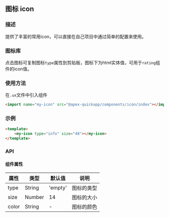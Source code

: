 ## 图标 icon

### 描述

提供了丰富的常用icon，可以直接在自己项目中通过简单的配置来使用。

### 图标库

点击图标可复制图标`type`属性到剪贴板，图标下为html实体值，可用于`rating`组件的icon值。

<icon/>

### 使用方法

在`.ux`文件中引入组件

```html
<import name="my-icon" src="@apex-quickapp/components/icon/index"></import>
```

### 示例

```html
<template>
    <my-icon type="info" size="48"></my-icon>
</template>
```

### API

#### 组件属性

| 属性  | 类型   | 默认值  | 说明       |
| ----- | ------ | ------- | ---------- |
| type  | String | 'empty' | 图标的类型 |
| size  | Number | 14      | 图标的大小 |
| color | String | -       | 图标的颜色 |

